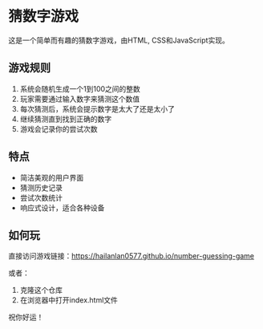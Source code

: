 # 猜数字游戏

这是一个简单而有趣的猜数字游戏，由HTML, CSS和JavaScript实现。

## 游戏规则

1. 系统会随机生成一个1到100之间的整数
2. 玩家需要通过输入数字来猜测这个数值
3. 每次猜测后，系统会提示数字是太大了还是太小了
4. 继续猜测直到找到正确的数字
5. 游戏会记录你的尝试次数

## 特点

- 简洁美观的用户界面
- 猜测历史记录
- 尝试次数统计
- 响应式设计，适合各种设备

## 如何玩

直接访问游戏链接：https://hailanlan0577.github.io/number-guessing-game

或者：

1. 克隆这个仓库
2. 在浏览器中打开index.html文件

祝你好运！